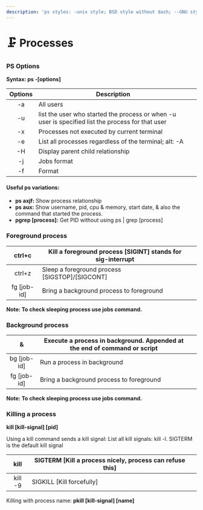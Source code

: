 ```yaml
---
description: 'ps styles: -unix style; BSD style without dash; --GNU style;'
---
```


# 🗜 Processes

### PS Options

**Syntax: ps -\[options]**

| Options | Description                                                                                        |   |
| :-----: | -------------------------------------------------------------------------------------------------- | - |
|    -a   | All users                                                                                          |   |
|    -u   |  list the user who started the process or when -u user is specified list the process for that user |   |
|    -x   | Processes not executed by current terminal                                                         |   |
|    -e   | List all processes regardless of the terminal; alt: -A                                             |   |
|    -H   | Display parent child relationship                                                                  |   |
|   -j    | Jobs format                                                                                        |   |
|    -f   | Format                                                                                             |   |

#### Useful ps variations:

* &#x20;**ps axjf:** Show process relationship
* **ps aux:** Show username, pid, cpu & memory, start date, & also the command that started the process.
* &#x20;**pgrep \[process]:** Get PID without using ps | grep \[process]

### **Foreground process**

|    ctrl+c    | Kill a foreground process \[SIGINT] stands for sig-interrupt |   |
| :----------: | ------------------------------------------------------------ | - |
|    ctrl+z    | Sleep a foreground process \[SIGSTOP]/\[SIGCONT]             |   |
| fg \[job-id] | Bring a background process to foreground                     |   |

**Note: To check sleeping process use jobs command.**

### **Background process**

|       &      | Execute a process in background. Appended at the end of command or script |   |
| :----------: | ------------------------------------------------------------------------- | - |
| bg \[job-id] | Run a process in background                                               |   |
| fg \[job-id] | Bring a background process to foreground                                  |   |

**Note: To check sleeping process use jobs command.**

### **Killing a process**

**kill \[kill-signal] \[pid]**

Using a kill command sends a kill signal: List all kill signals: kill -l. SIGTERM is the default kill signal

|   kill  | SIGTERM \[Kill a process nicely, process can refuse this] |   |
| :-----: | --------------------------------------------------------- | - |
| kill -9 | SIGKILL \[Kill forcefully]                                |   |

Killing with process name: **pkill \[kill-signal] \[name]**
